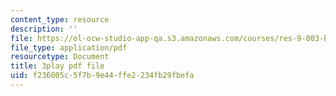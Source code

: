 ```yaml
---
content_type: resource
description: ''
file: https://ol-ocw-studio-app-qa.s3.amazonaws.com/courses/res-9-003-brains-minds-and-machines-summer-course-summer-2015/f236005c5f7b9e44ffe2234fb29fbefa_zAx-EEelmLc.pdf
file_type: application/pdf
resourcetype: Document
title: 3play pdf file
uid: f236005c-5f7b-9e44-ffe2-234fb29fbefa
---
```

